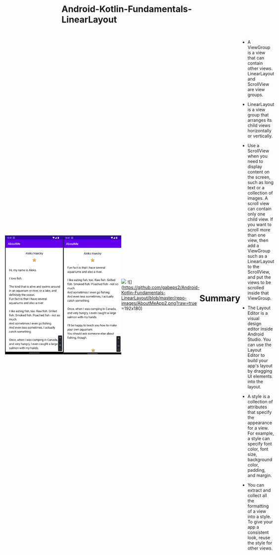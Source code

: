# Android-Kotlin-Fundamentals-LinearLayout

<div style="width: 100%; display: flex; align-items: center; justify-content: center;">

<img src="https://github.com/gabeps2/Android-Kotlin-Fundamentals-LinearLayout/blob/master/repo-images/AboutMeApp.png?raw=true" width="216" height="384">
<img src="https://github.com/gabeps2/Android-Kotlin-Fundamentals-LinearLayout/blob/master/repo-images/AboutMeApp2.png?raw=true" width="216" height="384">

![]( =192x180)
![](https://github.com/gabeps2/Android-Kotlin-Fundamentals-LinearLayout/blob/master/repo-images/AboutMeApp2.png?raw=true =192x180)

# Summary

* A ViewGroup is a view that can contain other views. LinearLayout and ScrollView are view groups.

* LinearLayout is a view group that arranges its child views horizontally or vertically.

* Use a ScrollView when you need to display content on the screen, such as long text or a collection of images. A scroll view can contain only one child view. If you want to scroll more than one view, then add a ViewGroup such as a LinearLayout to the ScrollView, and put the views to be scrolled inside that ViewGroup.

* The Layout Editor is a visual design editor inside Android Studio. You can use the Layout Editor to build your app's layout by dragging UI elements into the layout.

* A style is a collection of attributes that specify the appearance for a view. For example, a style can specify font color, font size, background color, padding, and margin.

* You can extract and collect all the formatting of a view into a style. To give your app a consistent look, reuse the style for other views.
